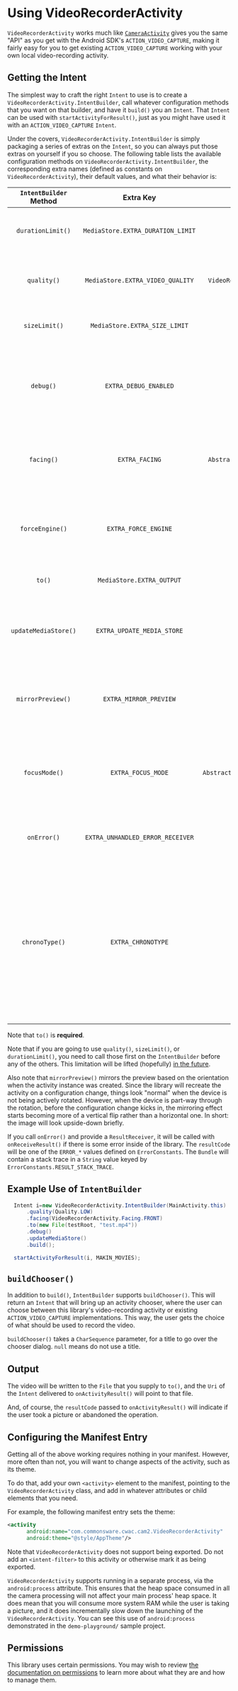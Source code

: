 # Using VideoRecorderActivity

`VideoRecorderActivity` works much like [`CameraActivity`](CameraActivity.md)
gives you the same "API" as you get with the Android SDK's
`ACTION_VIDEO_CAPTURE`, making it fairly easy for you to get existing
`ACTION_VIDEO_CAPTURE` working with your own local video-recording activity.

## Getting the Intent

The simplest way to craft the right `Intent` to use is to create
a `VideoRecorderActivity.IntentBuilder`, call whatever configuration methods
that you want on that builder, and have it `build()` you an `Intent`.
That `Intent` can be used with `startActivityForResult()`, just as you
might have used it with an `ACTION_VIDEO_CAPTURE` `Intent`.

Under the covers, `VideoRecorderActivity.IntentBuilder` is simply packaging a
series of extras on the `Intent`, so you can always put those extras
on yourself if you so choose. The following table lists the available
configuration methods on `VideoRecorderActivity.IntentBuilder`, the corresponding
extra names (defined as constants on `VideoRecorderActivity`), their default values,
and what their behavior is:

| `IntentBuilder` Method | Extra Key                 | Data Type                                 | Purpose |
|:----------------------:|:-------------------------:|:-----------------------------------------:|---------|
| `durationLimit()`      | `MediaStore.EXTRA_DURATION_LIMIT ` | `int`                            | Indicate the maximum length of the video in milliseconds |
| `quality()`            | `MediaStore.EXTRA_VIDEO_QUALITY` | `VideoRecorderActivity.Quality`    | Indicate the quality, either `Quality.LOW` or `Quality.HIGH` (default=high) |
| `sizeLimit()`          | `MediaStore.EXTRA_SIZE_LIMIT` | `int`                                 | Indicate the maximum size of the video in bytes |
| `debug()`              | `EXTRA_DEBUG_ENABLED`     | `boolean`                                 | Indicate if extra debugging information should be dumped to LogCat (default is `false`) |
| `facing()`             | `EXTRA_FACING`            | `AbstractCameraActivity.Facing`           | Indicate the preferred camera to start with (`BACK` or `FRONT`, default is `BACK`) |
| `forceEngine()`        | `EXTRA_FORCE_ENGINE`             | `CameraEngine.ID`                         | Indicate a camera engine to use (`CLASSIC` or `CAMERA2`), default is determined by algorithm |
| `to()`                 | `MediaStore.EXTRA_OUTPUT` | `File`                                    | Destination for picture to be written |
| `updateMediaStore()`   | `EXTRA_UPDATE_MEDIA_STORE`| `boolean`                                 | Indicate if `MediaStore` should be notified about newly-captured photo (default is `false`)|
| `mirrorPreview()`      | `EXTRA_MIRROR_PREVIEW`    | `boolean`                                 | Indicate if preview should be horizontally flipped (default is `false`)|
| `focusMode()`          | `EXTRA_FOCUS_MODE`        | `AbstractCameraActivity.FocusMode`        | Indicate the desired focus mode for the camera (default is continuous if available, else device default) |
| `onError()`            | `EXTRA_UNHANDLED_ERROR_RECEIVER` | `ResultReceiver`                   | Provide a IPC callback to be notified about errors inside Cam2 |
| `chronoType()`         | `EXTRA_CHRONOTYPE`        | `ChronoType` | Whether there should be a timer shown on the video recording preview screen, and, if so, whether it counts down the remaining time on a time-limited recording or whether it counts up for how long the current recording is. |

Note that `to()` is **required**.

Note that if you are going to use `quality()`, `sizeLimit()`, or
`durationLimit()`, you need to call
those first on the `IntentBuilder` before any of the others.
This limitation will be lifted (hopefully) [in the future](https://github.com/commonsguy/cwac-cam2/issues/69).

Also note that `mirrorPreview()` mirrors the preview based on the
orientation when the activity instance was created. Since the
library will recreate the activity on a configuration change,
things look "normal" when the device is not being actively rotated.
However, when the device is part-way through the rotation, before
the configuration change kicks in, the mirroring effect starts
becoming more of a vertical flip rather than a horizontal one.
In short: the image will look upside-down briefly.

If you call `onError()` and provide a `ResultReceiver`, it will
be called with `onReceiveResult()` if there is some error inside
of the library. The `resultCode` will be one of the `ERROR_*`
values defined on `ErrorConstants`. The `Bundle` will contain
a stack trace in a `String` value keyed by `ErrorConstants.RESULT_STACK_TRACE`.

## Example Use of `IntentBuilder`

```java
  Intent i=new VideoRecorderActivity.IntentBuilder(MainActivity.this)
      .quality(Quality.LOW)
      .facing(VideoRecorderActivity.Facing.FRONT)
      .to(new File(testRoot, "test.mp4"))
      .debug()
      .updateMediaStore()
      .build();

  startActivityForResult(i, MAKIN_MOVIES);
```

## `buildChooser()`

In addition to `build()`, `IntentBuilder` supports `buildChooser()`.
This will return an `Intent` that will bring up an activity chooser,
where the user can choose between this library's video-recording activity
or existing `ACTION_VIDEO_CAPTURE` implementations. This way, the
user gets the choice of what should be used to record the video.

`buildChooser()` takes a `CharSequence` parameter, for a title
to go over the chooser dialog. `null` means do not use a title.

## Output

The video will be written to the `File` that you supply to `to()`,
and the `Uri` of the `Intent` delivered to `onActivityResult()` will point
to that file.

And, of course, the `resultCode` passed to `onActivityResult()` will indicate if the user took a picture or abandoned the operation.

## Configuring the Manifest Entry

Getting all of the above working requires nothing in your manifest.
However, more often than not, you will want to change aspects of the
activity, such as its theme.

To do that, add your own `<activity>` element to the manifest, pointing
to the `VideoRecorderActivity` class, and add in whatever attributes or child
elements that you need.

For example, the following manifest entry sets the theme:

```xml
<activity
      android:name="com.commonsware.cwac.cam2.VideoRecorderActivity"
      android:theme="@style/AppTheme"/>
```

Note that `VideoRecorderActivity` does not support being exported. Do not add
an `<intent-filter>` to this activity or otherwise mark it as being
exported.

`VideoRecorderActivity` supports running in a separate process, via
the `android:process` attribute. This ensures that the heap space
consumed in all the camera processing will not affect your main
process' heap space. It does mean that you will consume more system
RAM while the user is taking a picture, and it does incrementally
slow down the launching of the `VideoRecorderActivity`. You can see this
use of `android:process` demonstrated in the `demo-playground/`
sample project.

## Permissions

This library uses certain permissions. You may wish to review
[the documentation on permissions](Permissions.md) to learn
more about what they are and how to manage them.
